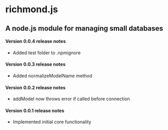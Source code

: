 
richmond.js
================

A node.js module for managing small databases
-----------------------------------------------

#### Version 0.0.4 release notes

* Added test folder to .npmignore

#### Version 0.0.3 release notes

* Added normalizeModelName method

#### Version 0.0.2 release notes

* addModel now throws error if called before connection

#### Version 0.0.1 release notes

* Implemented initial core functionality

